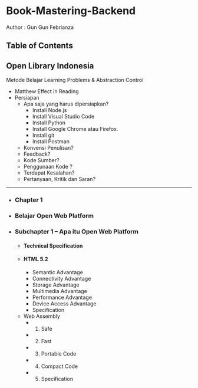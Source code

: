 # Book-Mastering-Backend
Author : Gun Gun Febrianza

## Table of Contents
## Open Library Indonesia
Metode Belajar
Learning Problems & Abstraction Control
* Matthew Effect in Reading
* Persiapan
  * Apa saja yang harus dipersiapkan?	
    * Install Node.js	
    * Install Visual Studio Code	
    * Install Python
    * Install Google Chrome atau Firefox.	
    * Install git
    * Install Postman
  * Konvensi Penulisan?
  * Feedback?
  * Kode Sumber?
  * Penggunaan Kode ?
  * Terdapat Kesalahan?
  * Pertanyaan, Kritik dan Saran?
***
* ### Chapter 1
* ### Belajar Open Web Platform

* ### Subchapter 1 – Apa itu Open Web Platform
  * #### Technical Specification
  * #### HTML 5.2
     * Semantic Advantage
     * Connectivity Advantage
    * Storage Advantage
    * Multimedia Advantage
    * Performance Advantage
    * Device Access Advantage
    * Specification
  * Web Assembly
    * 1. Safe
    * 2. Fast
    * 3. Portable Code
    * 4. Compact Code
    * 5. Specification
